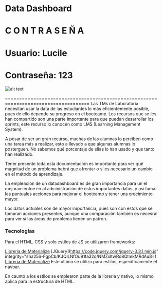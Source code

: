 # Data Dashboard

# C O N T R A S E Ñ A
# Usuario: Lucile
# Contraseña: 123

![alt text](https://emeraldng.github.io/Diana-Esmeralda-Nava/img/proyecto-2.png)


====================================================================================
Las TMs de Laboratoria necesitan usar la data de las estudiantes lo más eficientemente posible, pues de ello depende
su progreso en el bootcamp. Los recursos que se les han compartido son una parte importante para que puedan desarrollar
los sprints, este recurso lo conocen como LMS (Learning Management System).

A pesar de ser un gran recurso, muchas de las alumnas lo perciben como una tarea más a realizar, esto a llevado a que
algunas alumnas lo posterguen. No sabemos qué porcentaje de ellas lo han usado y que tanto han realizado.

Tener presente toda esta documentación es importante para ver qué magnitud de un problema habrá que afrontar o si es necesario un cambio
en el método de aprendizaje.

La empleación de un datadashboard es de gran importancia para un el mejoramientoe en al administración de estos importantes datos, y así tomar las puntuales acciones para mejorar el bootcamp y tener una crecimiento mayor.

Los datos actuales son de mayor importancia, pues son con estos que se tomaran acciones presentes, aunque una comparación también es necesrai para ver si las áreas de problema tienen un patron.

### Tecnologías

Para el HTML, CSS y solo estilos de JS se utilizaron frameworks:

[Libreria de Materialize](https://cdnjs.cloudflare.com/ajax/libs/materialize/1.0.0-rc.2/css/materialize.min.css)
[JQuery](https://code.jquery.com/jquery-3.3.1.min.js" integrity="sha256-FgpCb/KJQlLNfOu91ta32o/NMZxltwRo8QtmkMRdAu8=)
[Libreria de Materialize](https://cdnjs.cloudflare.com/ajax/libs/materialize/1.0.0-rc.2/js/materialize.min.js)
Este ultimo se utilizo para estilos, especificamente el navbar.

En caunto a los estilos se emplearon parte de la libreria y nativo, lo mismo aplica para la estructura de HTML.


